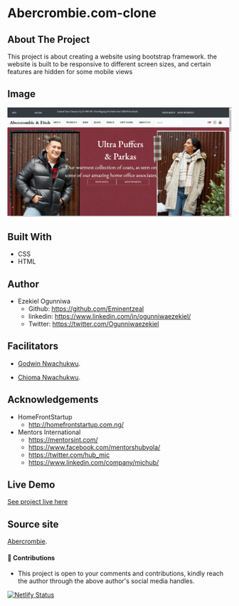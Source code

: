 # Abercrombie.com-clone

## About The Project
This project is about creating a website using bootstrap framework. the website is built to be responsive to different screen sizes, and certain features are hidden for some mobile views

## Image
![landing page.](landing.png "This is the welcome interface")

## Built With
* CSS
* HTML

## Author
* Ezekiel Ogunniwa
  * Github: https://github.com/Eminentzeal
  * linkedin: https://www.linkedin.com/in/ogunniwaezekiel/
  * Twitter: https://twitter.com/Ogunniwaezekiel

## Facilitators
* [Godwin Nwachukwu](https://github.com/Gnwin).

* [Chioma Nwachukwu](https://github.com/Chiomy).

## Acknowledgements
* HomeFrontStartup
  * http://homefrontstartup.com.ng/
* Mentors International
  * https://mentorsint.com/
  * https://www.facebook.com/mentorshubyola/
  * https://twitter.com/hub_mic
  * https://www.linkedin.com/company/michub/

## Live Demo
  [See project live here](https://eminentezekiel-abercrombie-clone.netlify.app/)

## Source site
  [Abercrombie](https://www.abercrombie.com).


#### 🤝 Contributions
  * This project is open to your comments and contributions, kindly reach the author through the above author's social media handles.

  [![Netlify Status](https://api.netlify.com/api/v1/badges/0baefe61-df75-4875-8d55-39d37ee42928/deploy-status)](https://app.netlify.com/sites/eminentezekiel-abercrombie-clone/deploys)